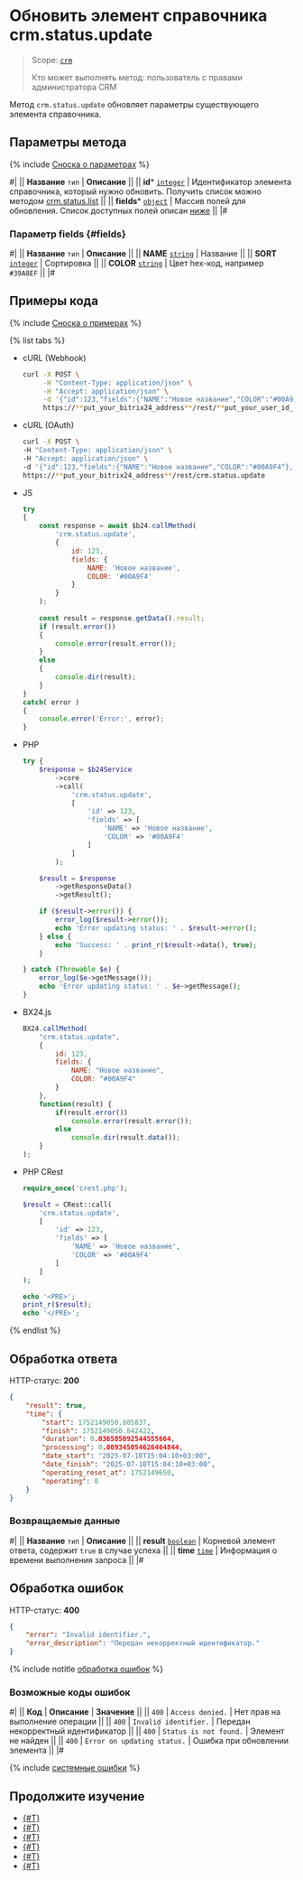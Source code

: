 # Обновить элемент справочника crm.status.update

> Scope: [`crm`](../../scopes/permissions.md)
>
> Кто может выполнять метод: пользователь с правами администратора CRM

Метод `crm.status.update` обновляет параметры существующего элемента справочника.

## Параметры метода

{% include [Сноска о параметрах](../../../_includes/required.md) %}

#|
|| **Название**
`тип` | **Описание** ||
|| **id*** 
[`integer`](../../data-types.md) | Идентификатор элемента справочника, который нужно обновить. Получить список можно методом [crm.status.list](./crm-status-list.md) ||
|| **fields*** 
[`object`](../../data-types.md) | Массив полей для обновления. Список доступных полей описан [ниже](#fields)  ||
|#

### Параметр fields {#fields}

#|
|| **Название**
 `тип` | **Описание** ||
|| **NAME**
[`string`](../../data-types.md) | Название ||
|| **SORT**
[`integer`](../../data-types.md) | Сортировка ||
|| **COLOR**
[`string`](../../data-types.md) | Цвет hex-код, например `#39A8EF` ||
|#

## Примеры кода

{% include [Сноска о примерах](../../../_includes/examples.md) %}

{% list tabs %}

- cURL (Webhook)

    ```bash
    curl -X POST \
         -H "Content-Type: application/json" \
         -H "Accept: application/json" \
         -d '{"id":123,"fields":{"NAME":"Новое название","COLOR":"#00A9F4"}}' \
         https://**put_your_bitrix24_address**/rest/**put_your_user_id_here**/**put_your_webbhook_here**/crm.status.update
    ```

- cURL (OAuth)

    ```bash
    curl -X POST \
    -H "Content-Type: application/json" \
    -H "Accept: application/json" \
    -d '{"id":123,"fields":{"NAME":"Новое название","COLOR":"#00A9F4"},"auth":"**put_access_token_here**"}' \
    https://**put_your_bitrix24_address**/rest/crm.status.update
    ```

- JS


    ```js
    try
    {
    	const response = await $b24.callMethod(
    		'crm.status.update',
    		{
    			id: 123,
    			fields: {
    				NAME: 'Новое название',
    				COLOR: '#00A9F4'
    			}
    		}
    	);
    	
    	const result = response.getData().result;
    	if (result.error())
    	{
    		console.error(result.error());
    	}
    	else
    	{
    		console.dir(result);
    	}
    }
    catch( error )
    {
    	console.error('Error:', error);
    }
    ```

- PHP


    ```php
    try {
        $response = $b24Service
            ->core
            ->call(
                'crm.status.update',
                [
                    'id' => 123,
                    'fields' => [
                        'NAME' => 'Новое название',
                        'COLOR' => '#00A9F4'
                    ]
                ]
            );
    
        $result = $response
            ->getResponseData()
            ->getResult();
    
        if ($result->error()) {
            error_log($result->error());
            echo 'Error updating status: ' . $result->error();
        } else {
            echo 'Success: ' . print_r($result->data(), true);
        }
    
    } catch (Throwable $e) {
        error_log($e->getMessage());
        echo 'Error updating status: ' . $e->getMessage();
    }
    ```

- BX24.js

    ```js
    BX24.callMethod(
        "crm.status.update",
        {
            id: 123,
            fields: {
                NAME: "Новое название",
                COLOR: "#00A9F4"
            }
        },
        function(result) {
            if(result.error())
                console.error(result.error());
            else
                console.dir(result.data());
        }
    );
    ```

- PHP CRest

    ```php
    require_once('crest.php');

    $result = CRest::call(
        'crm.status.update',
        [
            'id' => 123,
            'fields' => [
                'NAME' => 'Новое название',
                'COLOR' => '#00A9F4'
            ]
        ]
    );

    echo '<PRE>';
    print_r($result);
    echo '</PRE>';
    ```

{% endlist %}

## Обработка ответа

HTTP-статус: **200**

```json
{
    "result": true,
    "time": {
        "start": 1752149050.805837,
        "finish": 1752149050.842422,
        "duration": 0.036585092544555664,
        "processing": 0.009345054626464844,
        "date_start": "2025-07-10T15:04:10+03:00",
        "date_finish": "2025-07-10T15:04:10+03:00",
        "operating_reset_at": 1752149650,
        "operating": 0
    }
}
```

### Возвращаемые данные

#|
|| **Название**
`тип` | **Описание** ||
|| **result**
[`boolean`](../../data-types.md) | Корневой элемент ответа, содержит `true` в случае успеха ||
|| **time**
[`time`](../../data-types.md#time) | Информация о времени выполнения запроса ||
|#

## Обработка ошибок

HTTP-статус: **400**

```json
{
    "error": "Invalid identifier.",
    "error_description": "Передан некорректный идентификатор."
}
```

{% include notitle [обработка ошибок](../../../_includes/error-info.md) %}

### Возможные коды ошибок

#|
|| **Код** | **Описание** | **Значение** ||
|| `400`     | `Access denied.` | Нет прав на выполнение операции ||
|| `400`     | `Invalid identifier.` | Передан некорректный идентификатор ||
|| `400`     | `Status is not found.` | Элемент не найден ||
|| `400`     | `Error on updating status.` | Ошибка при обновлении элемента ||
|#

{% include [системные ошибки](../../../_includes/system-errors.md) %}

## Продолжите изучение

- [{#T}](./crm-status-fields.md)
- [{#T}](./crm-status-list.md)
- [{#T}](./crm-status-get.md)
- [{#T}](./crm-status-add.md)
- [{#T}](./crm-status-delete.md) 
- [{#T}](../../../tutorials/crm/how-to-add-crm-objects/how-to-add-category-to-spa.md)